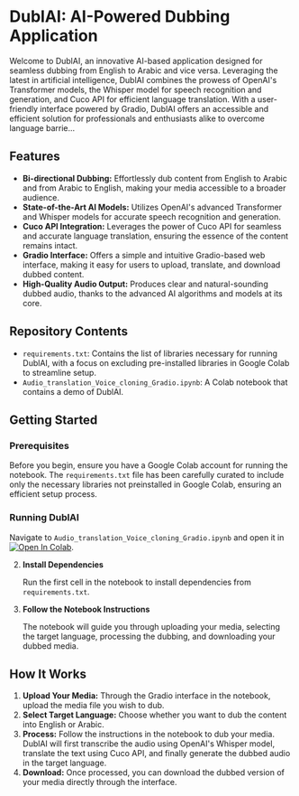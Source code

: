 
# DublAI: AI-Powered Dubbing Application

Welcome to DublAI, an innovative AI-based application designed for seamless dubbing from English to Arabic and vice versa. Leveraging the latest in artificial intelligence, DublAI combines the prowess of OpenAI's Transformer models, the Whisper model for speech recognition and generation, and Cuco API for efficient language translation. With a user-friendly interface powered by Gradio, DublAI offers an accessible and efficient solution for professionals and enthusiasts alike to overcome language barrie...

## Features

- **Bi-directional Dubbing:** Effortlessly dub content from English to Arabic and from Arabic to English, making your media accessible to a broader audience.
- **State-of-the-Art AI Models:** Utilizes OpenAI's advanced Transformer and Whisper models for accurate speech recognition and generation.
- **Cuco API Integration:** Leverages the power of Cuco API for seamless and accurate language translation, ensuring the essence of the content remains intact.
- **Gradio Interface:** Offers a simple and intuitive Gradio-based web interface, making it easy for users to upload, translate, and download dubbed content.
- **High-Quality Audio Output:** Produces clear and natural-sounding dubbed audio, thanks to the advanced AI algorithms and models at its core.

## Repository Contents

- `requirements.txt`: Contains the list of libraries necessary for running DublAI, with a focus on excluding pre-installed libraries in Google Colab to streamline setup.
- `Audio_translation_Voice_cloning_Gradio.ipynb`: A Colab notebook that contains a demo of DublAI.

## Getting Started

### Prerequisites

Before you begin, ensure you have a Google Colab account for running the notebook. The `requirements.txt` file has been carefully curated to include only the necessary libraries not preinstalled in Google Colab, ensuring an efficient setup process.


### Running DublAI

Navigate to `Audio_translation_Voice_cloning_Gradio.ipynb` and open it in [![Open In Colab](https://colab.research.google.com/assets/colab-badge.svg)](https://colab.research.google.com/github/salohnana2018/DublAI/blob/main/Audio_translation_Vioce_cloning_Gradio.ipynb).



2. **Install Dependencies**

   Run the first cell in the notebook to install dependencies from `requirements.txt`.

3. **Follow the Notebook Instructions**

   The notebook will guide you through uploading your media, selecting the target language, processing the dubbing, and downloading your dubbed media.

## How It Works

1. **Upload Your Media:** Through the Gradio interface in the notebook, upload the media file you wish to dub.
2. **Select Target Language:** Choose whether you want to dub the content into English or Arabic.
3. **Process:** Follow the instructions in the notebook to dub your media. DublAI will first transcribe the audio using OpenAI's Whisper model, translate the text using Cuco API, and finally generate the dubbed audio in the target language.
4. **Download:** Once processed, you can download the dubbed version of your media directly through the interface.




